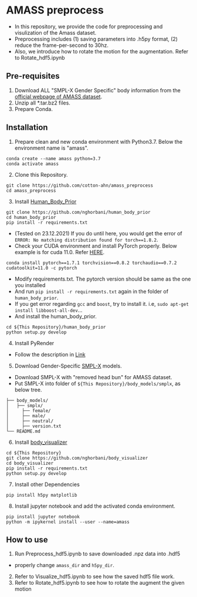 # AMASS preprocess
- In this repository, we provide the code for preprocessing and visulization of the Amass dataset. 
- Preprocessing includes (1) saving parameters into .h5py format, (2) reduce the frame-per-second to 30hz.
- Also, we introduce how to rotate the motion for the augmentation. Refer to Rotate_hdf5.ipynb

## Pre-requisites
1. Download ALL "SMPL-X Gender Specific" body information from the [official webpage of AMASS dataset](https://amass.is.tue.mpg.de).
2. Unzip all *.tar.bz2 files.
3. Prepare Conda.

## Installation
1. Prepare clean and new conda environment with Python3.7. Below the environment name is "amass".
```
conda create --name amass python=3.7
conda activate amass
```

2. Clone this Repository.
```
git clone https://github.com/cotton-ahn/amass_preprocess
cd amass_preprocess
```

3. Install [Human_Body_Prior](https://github.com/nghorbani/human_body_prior)
```
git clone https://github.com/nghorbani/human_body_prior
cd human_body_prior
pip install -r requirements.txt
```
- (Tested on 23.12.2021) If you do until here, you would get the error of `ERROR: No matching distribution found for torch==1.8.2`. 
- Check your CUDA environment and install PyTorch properly. Below example is for cuda 11.0. Refer [HERE](https://pytorch.org/get-started/previous-versions/).
```
conda install pytorch==1.7.1 torchvision==0.8.2 torchaudio==0.7.2 cudatoolkit=11.0 -c pytorch
```
- Modify requirements.txt. The pytorch version should be same as the one you installed
- And run `pip install -r requirements.txt` again in the folder of `human_body_prior`.
- If you get error regarding `gcc` and `boost`, try to install it. i.e, `sudo apt-get install libboost-all-dev`...
- And install the human_body_prior.
```
cd ${This Repository}/human_body_prior
python setup.py develop
```

4. Install PyRender
- Follow the description in [Link](https://pyrender.readthedocs.io/en/latest/install/index.html#osmesa)

5. Download Gender-Specific [SMPL-X](https://smpl-x.is.tue.mpg.de/download.php) models.
- Download SMPL-X with "removed head bun" for AMASS dataset.
- Put SMPL-X into folder of `${This Repository}/body_models/smplx`, as below tree.
```
├── body_models/
│   ├── smplx/
│     ├── female/
│     ├── male/
│     ├── neutral/
│     ├── version.txt
└── README.md
```
6. Install [body_visualizer](https://github.com/nghorbani/body_visualizer)
```
cd ${This Repository}
git clone https://github.com/nghorbani/body_visualizer
cd body_visualizer
pip install -r requirements.txt
python setup.py develop
```

7. Install other Dependencies
```
pip install h5py matplotlib 
```

8. Install jupyter notebook and add the activated conda environment.
```
pip install jupyter notebook
python -m ipykernel install --user --name=amass
```

## How to use
1. Run Preprocess_hdf5.ipynb to save downloaded .npz data into .hdf5
  - properly change `amass_dir` and `h5py_dir`.

2. Refer to Visualize_hdf5.ipynb to see how the saved hdf5 file work.
3. Refer to Rotate_hdf5.ipynb to see how to rotate the augment the given motion
